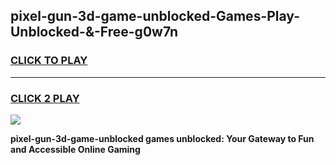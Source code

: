 
## pixel-gun-3d-game-unblocked-Games-Play-Unblocked-&-Free-g0w7n
<h3>
<a href="https://premium76.site?title=pixel-gun-3d-game-unblocked&ref=24A">CLICK TO PLAY</a></h3>
<hr>

<h3>
<a href="https://premium76.site?title=pixel-gun-3d-game-unblocked&ref=24A">CLICK 2 PLAY</a>
  
</h3>

<a href="https://premium76.site?title=pixel-gun-3d-game-unblocked&ref=24A"><img src="https://clearcache.store/games.png"></a>


**pixel-gun-3d-game-unblocked games unblocked: Your Gateway to Fun and Accessible Online Gaming**
